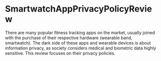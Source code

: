 # SmartwatchAppPrivacyPolicyReview
There are many popular fitness tracking apps on the market, usually joined with the purchase of their respective hardware (wearable band, smartwatch). The dark side of these apps and wearable devices is about information privacy, as society considers medical and biometric data highly sensitive. This review focuses on their privacy policies.
